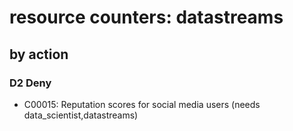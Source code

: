 # resource counters: datastreams

## by action


### D2 Deny
* C00015: Reputation scores for social media users (needs data_scientist,datastreams)
